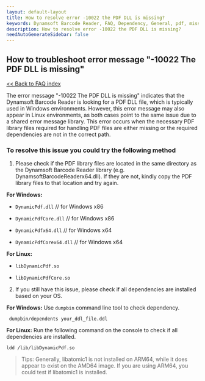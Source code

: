 ```yaml
---
layout: default-layout
title: How to resolve error -10022 the PDF DLL is missing?
keywords: Dynamsoft Barcode Reader, FAQ, Dependency, General, pdf, missing
description: How to resolve error -10022 the PDF DLL is missing?
needAutoGenerateSidebar: false
---
```


## How to troubleshoot error message "-10022 The PDF DLL is missing"

[<< Back to FAQ index](index.md)

The error message "-10022 The PDF DLL is missing" indicates that the Dynamsoft Barcode Reader is looking for a PDF DLL file, which is typically used in Windows environments. However, this error message may also appear in Linux environments, as both cases point to the same issue due to a shared error message library. This error occurs when the necessary PDF library files required for handling PDF files are either missing or the required dependencies are not in the correct path.

### To resolve this issue you could try the following method

1. Please check if the PDF library files are located in the same directory as the Dynamsoft Barcode Reader library (e.g. DynamsoftBarcodeReaderx64.dll). If they are not, kindly copy the PDF library files to that location and try again. 

**For Windows:**
  
- `DynamicPdf.dll` // for Windows x86
 
- `DynamicPdfCore.dll` // for Windows x86
 
- `DynamicPdfx64.dll` // for Windows x64
 
- `DynamicPdfCorex64.dll` // for Windows x64

**For Linux:**
  
- `libDynamicPdf.so`
 
- `libDynamicPdfCore.so`
  
2. If you still have this issue, please check if all dependencies are installed based on your OS.

**For Windows:**
 Use `dumpbin` command line tool to check dependency.
 
 ```
  dumpbin/dependents your_ddl_file.ddl
 ```

**For Linux:**
 Run the following command on the console to check if all dependencies are installed.
 
 ```
 ldd /lib/libDynamicPdf.so
 ```

 > Tips:
 > Generally, libatomic1 is not installed on ARM64, while it does appear to exist on the AMD64 image. If you are using ARM64, you could test if libatomic1 is installed.
